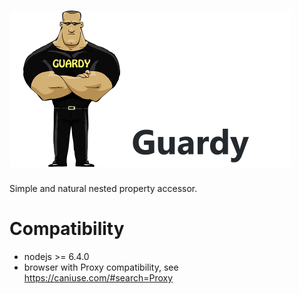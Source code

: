 # <img height="250" alt="portfolio_view" src="https://raw.githubusercontent.com/undernotic/guardy/master/img/logo-title.png">

Simple and natural nested property accessor.

# Compatibility
- nodejs >= 6.4.0 
- browser with Proxy compatibility, see https://caniuse.com/#search=Proxy